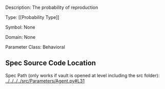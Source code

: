 Description: The probability of reproduction

Type: [[Probability Type]]

Symbol: None

Domain: None

Parameter Class: Behavioral

## Spec Source Code Location

Spec Path (only works if vault is opened at level including the src folder): [../../../../src/Parameters/Agent.py#L31](../../../../src/Parameters/Agent.py#L31)

